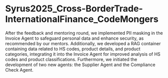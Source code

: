 ﻿# Syrus2025_Cross-BorderTrade-InternationalFinance_CodeMongers
After the feedback and mentoring round, we implemented PII masking in the Invoice Agent to safeguard personal data and enhance security, as recommended by our mentors. Additionally, we developed a RAG container containing data related to HS codes, product details, and product categories, integrating it into the Invoice Agent for improved analysis of HS codes and product classifications. Furthermore, we initiated the development of two new agents: the Supplier Agent and the Compliance Check Agent.
